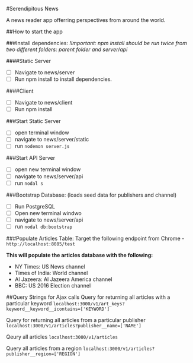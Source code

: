 #Serendipitous News

A news reader app offerring perspectives from around the world.

##How to start the app

###Install dependencies: 
*!Important: npm install should be run twice from two different folders:
parent folder and server/api*

####Static Server
- [ ] Navigate to news/server 
- [ ] Run npm install to install dependencies.

####Client
- [ ] Navigate to news/client
- [ ] Run npm install

###Start Static Server
- [ ] open terminal window
- [ ] navigate to news/server/static
- [ ] run `nodemon server.js`

###Start API Server
- [ ] open new terminal window
- [ ] navigate to news/server/api
- [ ] run `nodal s`

###Bootstrap Database: 
(loads seed data for publishers and channel)

- [ ] Run PostgreSQL
- [ ] Open new terminal windwo
- [ ] navigate to news/server/api
- [ ] run `nodal db:bootstrap`

###Populate Articles Table:
Target the following endpoint from Chrome - `http://localhost:8085/test`

__This will populate the articles database with the following:__
- NY Times: US News channel
- Times of India: World channel
- Al Jazeera: Al Jazeera America channel
- BBC: US 2016 Election channel


##Query Strings for Ajax calls
Query for returning all articles with a particular keyword
`localhost:3000/v1/art_keys?keyword__keyword__icontains=['KEYWORD']`

Query for returning all articles from a particular publisher
`localhost:3000/v1/articles?publisher__name=['NAME']`

Qeury all articles
`localhost:3000/v1/articles`

Query all articles from a region
`localhost:3000/v1/articles?publisher__region=['REGION']`
